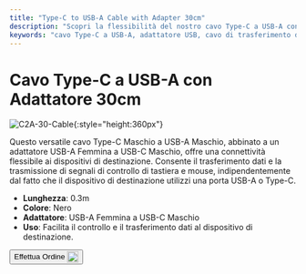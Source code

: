 ```yaml
---
title: "Type-C to USB-A Cable with Adapter 30cm"
description: "Scopri la flessibilità del nostro cavo Type-C a USB-A con adattatore, progettato per un trasferimento dati senza interruzioni e la trasmissione di segnali di controllo. Perfetto per collegare dispositivi con porte USB-A o Type-C."
keywords: "cavo Type-C a USB-A, adattatore USB, cavo di trasferimento dati, cavo di segnale di controllo, connettività versatile"
---
```


# Cavo Type-C a USB-A con Adattatore 30cm

![C2A-30-Cable](/images/product/part/OP-04-CABLE30-C2A.jpg){:style="height:360px"}

Questo versatile cavo Type-C Maschio a USB-A Maschio, abbinato a un adattatore USB-A Femmina a USB-C Maschio, offre una connettività flessibile ai dispositivi di destinazione. Consente il trasferimento dati e la trasmissione di segnali di controllo di tastiera e mouse, indipendentemente dal fatto che il dispositivo di destinazione utilizzi una porta USB-A o Type-C.

- **Lunghezza**: 0.3m
- **Colore**: Nero
- **Adattatore**: USB-A Femmina a USB-C Maschio
- **Uso**: Facilita il controllo e il trasferimento dati al dispositivo di destinazione.

<button class="md-button" onclick="window.location.href='https://shop.techxartisan.com/products/type-c-to-usb-a-cable-with-adapter'"> Effettua Ordine <img src="/images/trademark/txa.svg" alt="TxA Shop" style="vertical-align: middle; height: 20px;"></button>
